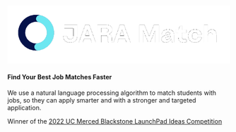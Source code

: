 ![](./resources/jara-logo-white.png)

#### Find Your Best Job Matches Faster

We use a natural language processing algorithm to match students with jobs, so they can apply smarter and with a stronger and targeted application.

Winner of the [2022 UC Merced Blackstone LaunchPad Ideas Competition](https://competitions.startuptree.co/event/s/WuP5qqv8iHMRcNJ4W33Z2n/2022-Blackstone-LaunchPad-by-StartupTree-Ideas-Competition---UC-Merced)
